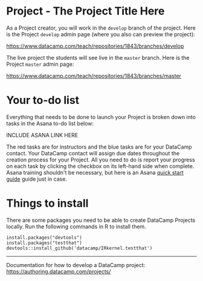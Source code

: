 # Project - The Project Title Here

As a Project creator, you will work in the `develop` branch of the project. Here is the Project `develop` admin page (where you also can preview the project):

https://www.datacamp.com/teach/repositories/1843/branches/develop

The live project the students will see live in the `master` branch. Here is the Project `master` admin page: 

https://www.datacamp.com/teach/repositories/1843/branches/master

# Your to-do list

Everything that needs to be done to launch your Project is broken down into tasks in the Asana to-do list below:

INCLUDE ASANA LINK HERE

The red tasks are for instructors and the blue tasks are for your DataCamp contact. Your DataCamp contact will assign due dates throughout the creation process for your Project. All you need to do is report your progress on each task by clicking the checkbox on its left-hand side when complete. Asana training shouldn't be necessary, but here is an Asana [quick start guide](https://asana.com/guide/get-started/begin/quick-start) guide just in case.

# Things to install

There are some packages you need to be able to create DataCamp Projects locally. Run the following commands in R to install them.

```
install.packages("devtools")
install.packages("testthat")
devtools::install_github('datacamp/IRkernel.testthat')
```

---

Documentation for how to develop a DataCamp project: https://authoring.datacamp.com/projects/
